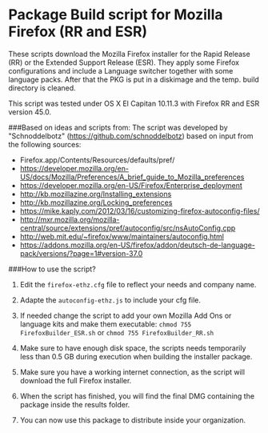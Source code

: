 # Package Build script for Mozilla Firefox (RR and ESR)

These scripts download the Mozilla Firefox installer for the Rapid Release (RR) or the Extended Support Release (ESR). They apply some Firefox configurations and include a Language switcher together with some language packs. After that the PKG is put in a diskimage and the temp. build directory is cleaned.

This script was tested under OS X El Capitan 10.11.3 with Firefox RR and ESR version 45.0.


###Based on ideas and scripts from:
The script was developed by "Schnoddelbotz" (https://github.com/schnoddelbotz) 
based on input from the following sources:

- Firefox.app/Contents/Resources/defaults/pref/
- https://developer.mozilla.org/en-US/docs/Mozilla/Preferences/A_brief_guide_to_Mozilla_preferences
- https://developer.mozilla.org/en-US/Firefox/Enterprise_deployment
- http://kb.mozillazine.org/Installing_extensions
- http://kb.mozillazine.org/Locking_preferences
- https://mike.kaply.com/2012/03/16/customizing-firefox-autoconfig-files/
- http://mxr.mozilla.org/mozilla-central/source/extensions/pref/autoconfig/src/nsAutoConfig.cpp
- http://web.mit.edu/~firefox/www/maintainers/autoconfig.html
- https://addons.mozilla.org/en-US/firefox/addon/deutsch-de-language-pack/versions/?page=1#version-37.0

 
###How to use the script?

1.	Edit the `firefox-ethz.cfg` file to reflect your needs and company name.

2.	Adapte the `autoconfig-ethz.js` to include your cfg file.
	
3.	If needed change the script to add your own Mozilla Add Ons or language kits and make them executable:
	`chmod 755 FirefoxBuilder_ESR.sh` or `chmod 755 FirefoxBuilder_RR.sh`
	
4.	Make sure to have enough disk space, the scripts needs temporarily less than 0.5 GB during execution when building the installer package.

5.	Make sure you have a working internet connection, as the script will download the full Firefox installer.
	
6.	When the script has finished, you will find the final DMG containing the package inside the results folder.

7.	You can now use this package to distribute inside your organization.
